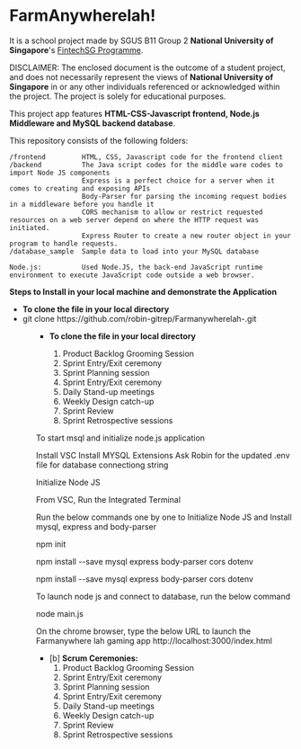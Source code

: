 # FarmAnywherelah!

It is a school project made by SGUS B11 Group 2 **National University of Singapore**'s [FintechSG Programme](https://fintechlab.nus.edu.sg/nus-fintechsg-programme/).

DISCLAIMER: The enclosed document is the outcome of a student project, and does not necessarily represent the views of **National University of Singapore** in or any other individuals referenced or acknowledged within the project. The project is solely for educational purposes. 

This project app features **HTML-CSS-Javascript frontend, Node.js Middleware and MySQL backend database**.

This repository consists of the following folders:
```
/frontend         HTML, CSS, Javascript code for the frontend client
/backend          The Java script codes for the middle ware codes to import Node JS components 
                  Express is a perfect choice for a server when it comes to creating and exposing APIs
                  Body-Parser for parsing the incoming request bodies in a middleware before you handle it
                  CORS mechanism to allow or restrict requested resources on a web server depend on where the HTTP request was initiated.
                  Express Router to create a new router object in your program to handle requests.
/database_sample  Sample data to load into your MySQL database

Node.js:          Used Node.JS, the back-end JavaScript runtime environment to execute JavaScript code outside a web browser.
```

<Strong>Steps to Install in your local machine and demonstrate the Application </Strong>
<ul>
  <li> <b> To clone the file in your local directory</b>   </li>
  <li> git clone https://github.com/robin-gitrep/Farmanywherelah-.git </li>
 <ul>
   
<ul>
  <li> <b> To clone the file in your local directory</b>   </li>   
    <ol>
      <li> Product Backlog Grooming Session</li>
      <li> Sprint Entry/Exit ceremony </li>
      <li> Sprint Planning session </li>
      <li> Sprint Entry/Exit ceremony </li>
      <li> Daily Stand-up meetings </li>
      <li> Weekly Design catch-up </li> 
      <li> Sprint Review </li>
      <li> Sprint Retrospective sessions </li> 
    </ol>
  </li>
</ul>



 


To start msql and initialize  node.js application

Install VSC
Install MYSQL Extensions
Ask Robin for the updated .env file for database connectiong string

Initialize Node JS

From VSC, Run the Integrated Terminal

Run the below commands one by one to Initialize Node JS and Install mysql, express and body-parser

npm init

npm install --save mysql express body-parser cors dotenv

npm install --save mysql express body-parser cors dotenv


To launch node js and connect to database, run the below command

node main.js

On the chrome browser, type the below URL to launch the Farmanywhere lah gaming app
http://localhost:3000/index.html

<ul>
  <li>[b] <b> Scrum Ceremonies:</b>
    <ol>
      <li> Product Backlog Grooming Session</li>
      <li> Sprint Entry/Exit ceremony </li>
      <li> Sprint Planning session </li>
      <li> Sprint Entry/Exit ceremony </li>
      <li> Daily Stand-up meetings </li>
      <li> Weekly Design catch-up </li> 
      <li> Sprint Review </li>
      <li> Sprint Retrospective sessions </li> 
    </ol>
  </li>
</ul>
